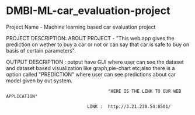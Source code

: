 # DMBI-ML-car_evaluation-project
Project Name - Machine learning based car evaluation project

PROJECT DESCRIPTION:
ABOUT PROJECT - "This web app gives the prediction on wether to buy a car or not or can say that car is safe to buy on basis of certain parameters".

OUTPUT DESCRIPTION : output have GUI where user  can see the dataset and dataset based visualization like graph,pie-chart etc;also there is a option called "PREDICTION" where user can see predictions about car model given by out system.


                                           "HERE IS THE LINK TO OUR WEB APPLICATION"
                                           
                                   LINK :  http://3.21.230.54:8501/
